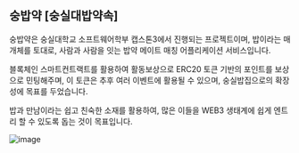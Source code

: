 ## 숭밥약 [숭실대밥약속]

숭밥약은 숭실대학교 소프트웨어학부 캡스톤3에서 진행되는 프로젝트이며,
밥이라는 매개체를 토대로, 사람과 사람을 잇는 밥약 메이트 매칭 어플리케이션 서비스입니다.

블록체인 스마트컨트랙트를 활용하여 활동보상으로 ERC20 토큰 기반의 포인트를 보상으로 민팅해주며, 
이 토큰은 추후 여러 이벤트에 활용될 수 있으며, 숭실밥집으로의 확장성에 목표를 두었습니다.

밥과 만남이라는 쉽고 친숙한 소재를 활용하여, 많은 이들을 WEB3 생태계에 쉽게 엔트리 할 수 있도록 돕는 것이 목표입니다.

![image](https://github.com/Capstone3-BlockConnect/.github/assets/50680955/b8b1b1ca-38b5-4752-99df-8fc13fd4a22a)
